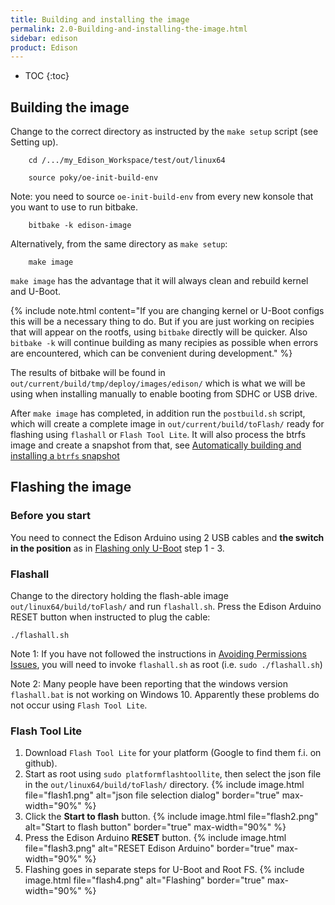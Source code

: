 ```yaml
---
title: Building and installing the image
permalink: 2.0-Building-and-installing-the-image.html
sidebar: edison
product: Edison
---
```

* TOC
{:toc}
## Building the image

Change to the correct directory as instructed by the `make setup` script (see Setting up).

        cd /.../my_Edison_Workspace/test/out/linux64

        source poky/oe-init-build-env

Note: you need to source `oe-init-build-env` from every new konsole that you want to use to run bitbake.

        bitbake -k edison-image

Alternatively, from the same directory as `make setup`:

        make image

`make image` has the advantage that it will always clean and rebuild kernel and U-Boot.

{% include note.html content="If you are changing kernel or U-Boot configs this will be a necessary thing to do. But if you are just working on recipies that will appear on the rootfs, using `bitbake` directly will be quicker. Also `bitbake -k` will continue building as many recipies as possible when errors are encountered, which can be convenient during development." %}

The results of bitbake will be found in `out/current/build/tmp/deploy/images/edison/` which is what we will be using when installing manually to enable booting from SDHC or USB drive.

After `make image` has completed, in addition run the `postbuild.sh` script, which will create a complete image in `out/current/build/toFlash/` ready for flashing using `flashall` or `Flash Tool Lite`. It will also process the btrfs image and create a snapshot from that, see [Automatically building and installing a `btrfs` snapshot](6.2-Transferring-a-new-btrfs-image)

## Flashing the image

### Before you start
You need to connect the Edison Arduino using 2 USB cables and **the switch in the position** as in [Flashing only U-Boot](2.3-Building-and-flashing-U-boot.html#flashing-only-u-boot) step 1 - 3. 

### Flashall
Change to the directory holding the flash-able image `out/linux64/build/toFlash/` and run `flashall.sh`. Press the Edison Arduino RESET button when instructed to plug the cable:
```
./flashall.sh
```
Note 1: If you have not followed the instructions in [Avoiding Permissions Issues](1.1-Prerequisites-for-building.html#avoiding-permissions-issues), you will need to invoke `flashall.sh` as root (i.e. `sudo ./flashall.sh`)

Note 2: Many people have been reporting that the windows version `flashall.bat` is not working on Windows 10. Apparently these problems do not occur using `Flash Tool Lite`. 

### Flash Tool Lite
 1. Download `Flash Tool Lite` for your platform (Google to find them f.i. on github).
 2. Start as root using `sudo platformflashtoollite`, then select the json file in the `out/linux64/build/toFlash/` directory.  {% include image.html file="flash1.png" alt="json file selection dialog" border="true" max-width="90%" %}
 3. Click the **Start to flash** button.  {% include image.html file="flash2.png" alt="Start to flash button" border="true" max-width="90%" %}
 4. Press the Edison Arduino **RESET** button. {% include image.html file="flash3.png" alt="RESET Edison Arduino" border="true" max-width="90%" %}
 5. Flashing goes in separate steps for U-Boot and Root FS. {% include image.html file="flash4.png" alt="Flashing" border="true" max-width="90%" %}
